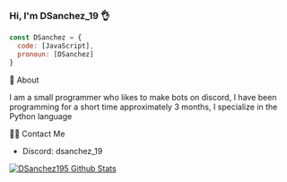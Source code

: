 ### Hi, I'm DSanchez_19 👌

```js
const DSanchez = {
  code: [JavaScript],
  pronoun: [DSanchez]
}
```

🐒 About 

I am a small programmer who likes to make bots on discord, I have been programming for a short time approximately 3 months, I specialize in the Python language

🙍‍♂️ Contact Me

- Discord: dsanchez_19

[![DSanchez195 Github Stats](https://github-readme-stats.vercel.app/api?username=DSanchez195)](https://github.com/anuraghazra/github-readme-status)

<!--
**ConneM/ConneM** is a ✨ _special_ ✨ repository because its `README.md` (this file) appears on your GitHub profile.

Here are some ideas to get you started:

- 🔭 I’m currently working on ...
- 🌱 I’m currently learning ...
- 👯 I’m looking to collaborate on ...
- 🤔 I’m looking for help with ...
- 💬 Ask me about ...
- 📫 How to reach me: ...
- 😄 Pronouns: ...
- ⚡ Fun fact: ...
-->

